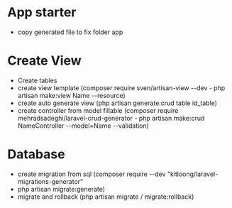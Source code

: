 # App starter
- copy generated file to fix folder app

# Create View
- Create tables
- create view template (composer require sven/artisan-view --dev - php artisan make:view Name --resource)
- create auto generate view (php artisan generate:crud table id_table)
- create controller from model fillable (composer require mehradsadeghi/laravel-crud-generator - php artisan make:crud NameController --model=Name --validation)

# Database
- create migration from sql (composer require --dev "kitloong/laravel-migrations-generator"
 - php artisan migrate:generate)
- migrate and rollback (php artisan migrate / migrate:rollback)